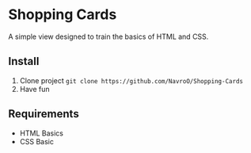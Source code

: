 # Shopping Cards

A simple view designed to train the basics of HTML and CSS.

## Install

1. Clone project `git clone https://github.com/NavroO/Shopping-Cards`
2. Have fun

## Requirements

- HTML Basics
- CSS Basic
